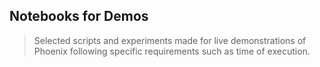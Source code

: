 ## Notebooks for Demos

> Selected scripts and experiments made for live demonstrations of Phoenix following specific requirements such as time of execution.